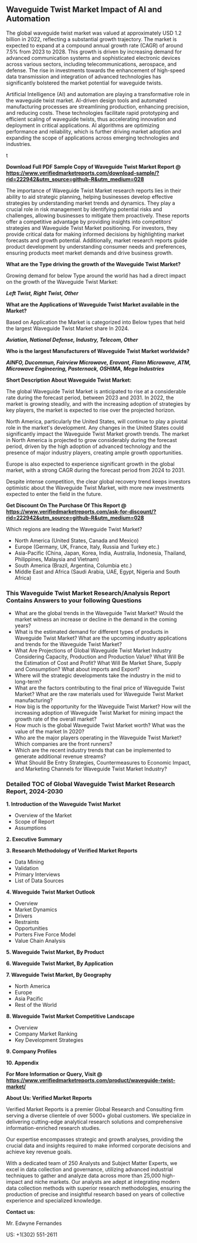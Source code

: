 <h2>Waveguide Twist Market Impact of AI and Automation</h2><p>The global waveguide twist market was valued at approximately USD 1.2 billion in 2022, reflecting a substantial growth trajectory. The market is expected to expand at a compound annual growth rate (CAGR) of around 7.5% from 2023 to 2028. This growth is driven by increasing demand for advanced communication systems and sophisticated electronic devices across various sectors, including telecommunications, aerospace, and defense. The rise in investments towards the enhancement of high-speed data transmission and integration of advanced technologies has significantly bolstered the market potential for waveguide twists.</p><p>Artificial Intelligence (AI) and automation are playing a transformative role in the waveguide twist market. AI-driven design tools and automated manufacturing processes are streamlining production, enhancing precision, and reducing costs. These technologies facilitate rapid prototyping and efficient scaling of waveguide twists, thus accelerating innovation and deployment in critical applications. AI algorithms are optimizing performance and reliability, which is further driving market adoption and expanding the scope of applications across emerging technologies and industries.</p>t</p><p id="" class=""><strong>Download Full PDF Sample Copy of Waveguide Twist Market Report @ <a href="https://www.verifiedmarketreports.com/download-sample/?rid=222942&utm_source=github-R&utm_medium=028" target="_blank">https://www.verifiedmarketreports.com/download-sample/?rid=222942&utm_source=github-R&utm_medium=028</a></strong></p><p>The importance of&nbsp;Waveguide Twist Market research reports lies in their ability to aid strategic planning, helping businesses develop effective strategies by understanding market trends and dynamics. They play a crucial role in risk management by identifying potential risks and challenges, allowing businesses to mitigate them proactively. These reports offer a competitive advantage by providing insights into competitors' strategies and Waveguide Twist Market positioning. For investors, they provide critical data for making informed decisions by highlighting market forecasts and growth potential. Additionally, market research reports guide product development by understanding consumer needs and preferences, ensuring products meet market demands and drive business growth.</p><p><strong>What are the&nbsp;Type driving the growth of the Waveguide Twist Market?</strong></p><p id="" class="">Growing demand for below Type around the world has had a direct impact on the growth of the Waveguide Twist Market:</p><em><strong>Left Twist, Right Twist, Other</strong></em></p><strong>What are the&nbsp;Applications&nbsp;of Waveguide Twist Market available in the Market?</strong></p><p id="" class="">Based on Application the Market is categorized into Below types that held the largest Waveguide Twist Market share In 2024.</p><em><strong>Aviation, National Defense, Industry, Telecom, Other</strong></em></p><strong>Who is the largest Manufacturers of Waveguide Twist Market worldwide?</strong></p><p><em><strong>AINFO, Ducommun, Fairview Microwave, Eravant, Flann Microwave, ATM, Microwave Engineering, Pasternack, OSHIMA, Mega Industries</strong></em></p><p id="" class=""><strong>Short Description About Waveguide Twist Market:</strong></p><p>The global Waveguide Twist Market is anticipated to rise at a considerable rate during the forecast period, between 2023 and 2031. In 2022, the market is growing steadily, and with the increasing adoption of strategies by key players, the market is expected to rise over the projected horizon.</p><p>North America, particularly the United States, will continue to play a pivotal role in the market's development. Any changes in the United States could significantly impact the Waveguide Twist Market growth trends. The market in North America is projected to grow considerably during the forecast period, driven by the high adoption of advanced technology and the presence of major industry players, creating ample growth opportunities.</p><p>Europe is also expected to experience significant growth in the global market, with a strong CAGR during the forecast period from 2024 to 2031.</p><p>Despite intense competition, the clear global recovery trend keeps investors optimistic about the Waveguide Twist Market, with more new investments expected to enter the field in the future.</p><p id="" class=""><strong>Get Discount On The Purchase Of This Report @ <a href="https://www.verifiedmarketreports.com/ask-for-discount/?rid=222942&utm_source=github-R&utm_medium=028" target="_blank">https://www.verifiedmarketreports.com/ask-for-discount/?rid=222942&utm_source=github-R&utm_medium=028</a></strong></p>Which regions are leading the Waveguide Twist Market?</p><ul><li>North America (United States, Canada and Mexico)</li><li>Europe (Germany, UK, France, Italy, Russia and Turkey etc.)</li><li>Asia-Pacific (China, Japan, Korea, India, Australia, Indonesia, Thailand, Philippines, Malaysia and Vietnam)</li><li>South America (Brazil, Argentina, Columbia etc.)</li><li>Middle East and Africa (Saudi Arabia, UAE, Egypt, Nigeria and South Africa)</li></ul><h3 id="" class="">This Waveguide Twist Market Research/Analysis Report Contains Answers to your following Questions</h3><ul><li>What are the global trends in the Waveguide Twist Market? Would the market witness an increase or decline in the demand in the coming years?</li><li>What is the estimated demand for different types of products in Waveguide Twist Market? What are the upcoming industry applications and trends for the Waveguide Twist Market?</li><li>What Are Projections of Global Waveguide Twist Market Industry Considering Capacity, Production and Production Value? What Will Be the Estimation of Cost and Profit? What Will Be Market Share, Supply and Consumption? What about imports and Export?</li><li>Where will the strategic developments take the industry in the mid to long-term?</li><li>What are the factors contributing to the final price of Waveguide Twist Market? What are the raw materials used for Waveguide Twist Market manufacturing?</li><li>How big is the opportunity for the Waveguide Twist Market? How will the increasing adoption of Waveguide Twist Market for mining impact the growth rate of the overall market?</li><li>How much is the global Waveguide Twist Market worth? What was the value of the market In 2020?</li><li>Who are the major players operating in the Waveguide Twist Market? Which companies are the front runners?</li><li>Which are the recent industry trends that can be implemented to generate additional revenue streams?</li><li>What Should Be Entry Strategies, Countermeasures to Economic Impact, and Marketing Channels for Waveguide Twist Market Industry?</li></ul><h3 id="" class="">Detailed TOC of Global Waveguide Twist Market Research Report, 2024-2030</h3><p id="" class=""><strong>1. Introduction of the Waveguide Twist Market</strong></p><ul><li>Overview of the Market</li><li>Scope of Report</li><li>Assumptions</li></ul><p id="" class=""><strong>2. Executive Summary</strong></p><p id="" class=""><strong>3. Research Methodology of Verified Market Reports</strong></p><ul><li>Data Mining</li><li>Validation</li><li>Primary Interviews</li><li>List of Data Sources</li></ul><p id="" class=""><strong>4. Waveguide Twist Market Outlook</strong></p><ul><li>Overview</li><li>Market Dynamics</li><li>Drivers</li><li>Restraints</li><li>Opportunities</li><li>Porters Five Force Model</li><li>Value Chain Analysis</li></ul><p id="" class=""><strong>5. Waveguide Twist Market, By Product</strong></p><p id="" class=""><strong>6. Waveguide Twist Market, By Application</strong></p><p id="" class=""><strong>7. Waveguide Twist Market, By Geography</strong></p><ul><li>North America</li><li>Europe</li><li>Asia Pacific</li><li>Rest of the World</li></ul><p id="" class=""><strong>8. Waveguide Twist Market Competitive Landscape</strong></p><ul><li>Overview</li><li>Company Market Ranking</li><li>Key Development Strategies</li></ul><p id="" class=""><strong>9. Company Profiles</strong></p><p id="" class=""><strong>10. Appendix</strong></p><p id="" class=""><strong>For More Information or Query, Visit @ <a href="https://www.verifiedmarketreports.com/product/waveguide-twist-market/" target="_blank">https://www.verifiedmarketreports.com/product/waveguide-twist-market/</a></strong></p><p id="" class=""><strong>About Us: Verified Market Reports</strong></p><p id="" class="">Verified Market Reports is a premier Global Research and Consulting firm serving a diverse clientele of over 5000+ global customers. We specialize in delivering cutting-edge analytical research solutions and comprehensive information-enriched research studies.</p><p id="" class="">Our expertise encompasses strategic and growth analyses, providing the crucial data and insights required to make informed corporate decisions and achieve key revenue goals.</p><p id="" class="">With a dedicated team of 250 Analysts and Subject Matter Experts, we excel in data collection and governance, utilizing advanced industrial techniques to gather and analyze data across more than 25,000 high-impact and niche markets. Our analysts are adept at integrating modern data collection methods with superior research methodologies, ensuring the production of precise and insightful research based on years of collective experience and specialized knowledge.</p><p id="" class=""><strong>Contact us:</strong></p><p id="" class="">Mr. Edwyne Fernandes</p><p id="" class="">US: +1(302) 551-2611</p>